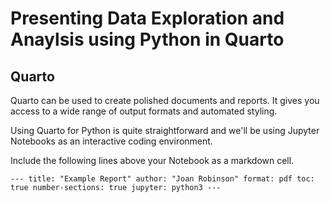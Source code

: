 # Presenting Data Exploration and Anaylsis using Python in Quarto

## Quarto
Quarto can be used to create polished documents and reports. It gives you access to a wide range of output formats and automated styling. 

Using Quarto for Python is quite straightforward and we'll be using Jupyter Notebooks as an interactive coding environment. 

Include the following lines above your Notebook as a markdown cell.

`---
title: "Example Report"
author: "Joan Robinson"
format: pdf
toc: true
number-sections: true
jupyter: python3
---`